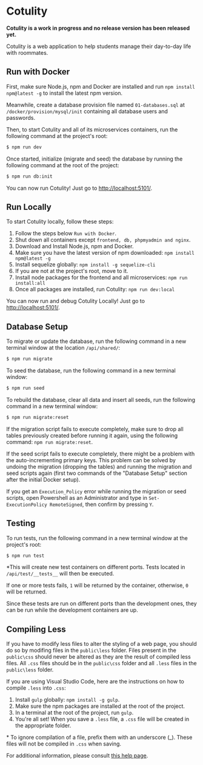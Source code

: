 # Cotulity

**Cotulity is a work in progress and no release version has been released yet.**

Cotulity is a web application to help students manage their day-to-day life with roommates.

## Run with Docker

First, make sure Node.js, npm and Docker are installed and run `npm install npm@latest -g` to install the latest npm version.

Meanwhile, create a database provision file named `01-databases.sql` at `/docker/provision/mysql/init` containing all database users and passwords.

Then, to start Cotulity and all of its microservices containers, run the following command at the project's root:

```bash
$ npm run dev
```

Once started, initialize (migrate and seed) the database by running the following command at the root of the project:

```bash
$ npm run db:init
```

You can now run Cotulity! Just go to <http://localhost:5101/>.

## Run Locally

To start Cotulity locally, follow these steps:

1. Follow the steps below `Run with Docker`.
1. Shut down all containers except `frontend, db, phpmyadmin and nginx`.
1. Download and Install Node.js, npm and Docker.
1. Make sure you have the latest version of npm downloaded:
   `npm install npm@latest -g`
1. Install sequelize globally:
   `npm install -g sequelize-cli`
1. If you are not at the project's root, move to it.
1. Install node packages for the frontend and all microservices:
   `npm run install:all`
1. Once all packages are installed, run Cotulity:
   `npm run dev:local`

You can now run and debug Cotulity Locally! Just go to <http://localhost:5101/>.

## Database Setup

To migrate or update the database, run the following command in a new terminal window at the location `/api/shared/`:

```bash
$ npm run migrate
```

To seed the database, run the following command in a new terminal window:

```bash
$ npm run seed
```

To rebuild the database, clear all data and insert all seeds, run the following command in a new terminal window:

```bash
$ npm run migrate:reset
```

If the migration script fails to execute completely, make sure to drop all tables previously created before running it again, using the following command: `npm run migrate:reset`.

If the seed script fails to execute completely, there might be a problem with the auto-incrementing primary keys. This problem can be solved by undoing the migration (dropping the tables) and running the migration and seed scripts again (first two commands of the "Database Setup" section after the initial Docker setup).

If you get an `Execution_Policy` error while running the migration or seed scripts, open Powershell as an Administrator and type in `Set-ExecutionPolicy RemoteSigned`, then confirm by pressing `Y`.

## Testing

To run tests, run the following command in a new terminal window at the project's root:

```bash
$ npm run test
```

\*This will create new test containers on different ports. Tests located in `/api/test/__tests__` will then be executed.

If one or more tests fails, `1` will be returned by the container, otherwise, `0` will be returned.

Since these tests are run on different ports than the development ones, they can be run while the development containers are up.

## Compiling Less

If you have to modify less files to alter the styling of a web page, you should do so by modifing files in the `public\less` folder.
Files present in the `public\css` should never be altered as they are the result of compiled less files.
All `.css` files should be in the `public\css` folder and all `.less` files in the `public\less` folder.

If you are using Visual Studio Code, here are the instructions on how to compile `.less` into `.css`:

1. Install `gulp` globally: `npm install -g gulp`.
1. Make sure the npm packages are installed at the root of the project.
1. In a terminal at the root of the project, run `gulp`.
1. You're all set! When you save a `.less` file, a `.css` file will be created in the appropriate folder.

\* To ignore compilation of a file, prefix them with an underscore (\_). These files will not be compiled in `.css` when saving.

For additional information, please consult [this help page](https://code.visualstudio.com/docs/languages/css).
